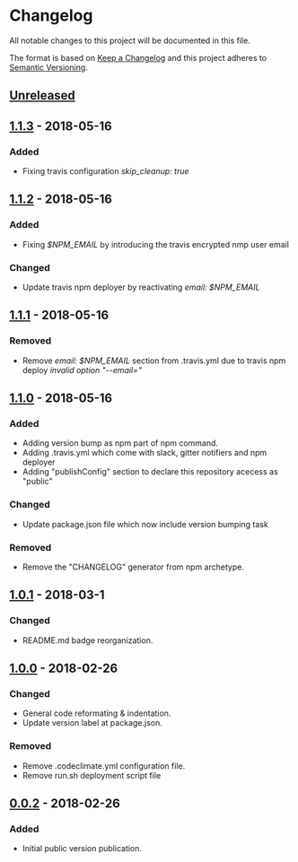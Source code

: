 # Changelog
All notable changes to this project will be documented in this file.

The format is based on [Keep a Changelog](https://keepachangelog.com/en/1.0.0/)
and this project adheres to [Semantic Versioning](https://semver.org/spec/v2.0.0.html).

## [Unreleased]

## [1.1.3] - 2018-05-16
### Added
- Fixing travis configuration *skip_cleanup: true*

## [1.1.2] - 2018-05-16
### Added
- Fixing *$NPM_EMAIL* by introducing the travis encrypted nmp user email

### Changed
- Update travis npm deployer by reactivating _*email: $NPM_EMAIL*_

## [1.1.1] - 2018-05-16
### Removed
- Remove *email: $NPM_EMAIL* section from .travis.yml due to travis npm deploy *invalid option "--email="*

## [1.1.0] - 2018-05-16
### Added
- Adding version bump as npm part of npm command.
- Adding .travis.yml which come with slack, gitter notifiers and npm deployer
- Adding "publishConfig" section to declare this repository acecess as "public"

### Changed
- Update package.json file which now include version bumping task 

### Removed
- Remove the "CHANGELOG" generator from npm archetype.

## [1.0.1] - 2018-03-1
### Changed
- README.md badge reorganization.

## [1.0.0] - 2018-02-26
### Changed
- General code reformating & indentation.
- Update version label at package.json.

### Removed
- Remove .codeclimate.yml configuration file.
- Remove run.sh deployment script file

## [0.0.2] - 2018-02-26
### Added
- Initial public version publication.

[Unreleased]: https://github.com/djanta/djantaio-tools-bump/compare/v1.1.3...HEAD
[1.1.3]: https://github.com/djanta/djantaio-tools-bump/compare/v1.1.2...v1.1.3
[1.1.2]: https://github.com/djanta/djantaio-tools-bump/compare/v1.1.1...v1.1.2
[1.1.1]: https://github.com/djanta/djantaio-tools-bump/compare/v1.0.1...v1.1.1
[1.1.0]: https://github.com/djanta/djantaio-tools-bump/compare/v1.0.1...v1.1.0
[1.0.1]: https://github.com/djanta/djantaio-tools-bump/compare/v1.0.0...v1.0.1
[1.0.0]: https://github.com/djanta/djantaio-tools-bump/compare/v0.0.2...v1.0.0
[0.0.2]: https://github.com/djanta/djantaio-tools-bump/compare/v0.1.0...v0.2.0
